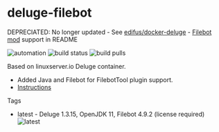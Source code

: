 # deluge-filebot

DEPRECIATED: No longer updated - See [edifus/docker-deluge](https://github.com/edifus/docker-deluge) - [Filebot mod](https://github.com/edifus/docker-mods/tree/deluge-filebot) support in README

![automation](https://img.shields.io/docker/cloud/automated/edifus/deluge-filebot?style=plastic)
![build status](https://img.shields.io/docker/cloud/build/edifus/deluge-filebot?style=plastic)
![build pulls](https://img.shields.io/docker/pulls/edifus/deluge-filebot?style=plastic)


Based on linuxserver.io Deluge container.
* Added Java and Filebot for FilebotTool plugin support.
* [Instructions](https://hub.docker.com/r/linuxserver/deluge/)


Tags
* latest - Deluge 1.3.15, OpenJDK 11, Filebot 4.9.2 (license required) ![latest](https://img.shields.io/docker/image-size/edifus/deluge-filebot/latest?style=plastic)
